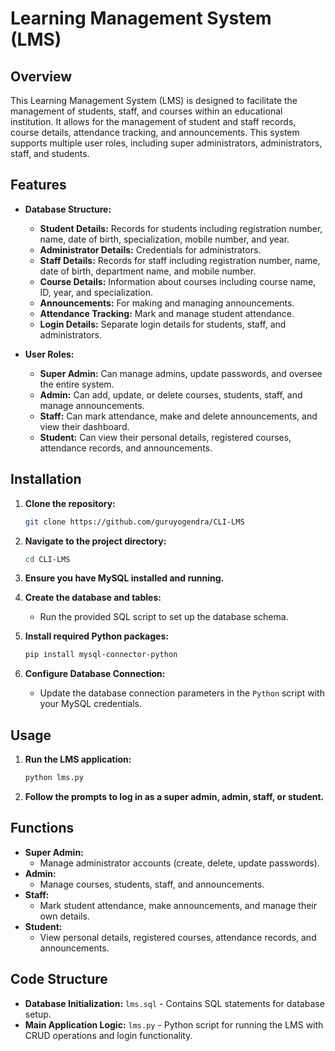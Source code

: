 # Learning Management System (LMS)

## Overview

This Learning Management System (LMS) is designed to facilitate the management of students, staff, and courses within an educational institution. It allows for the management of student and staff records, course details, attendance tracking, and announcements. This system supports multiple user roles, including super administrators, administrators, staff, and students.

## Features

- **Database Structure:**
  - **Student Details:** Records for students including registration number, name, date of birth, specialization, mobile number, and year.
  - **Administrator Details:** Credentials for administrators.
  - **Staff Details:** Records for staff including registration number, name, date of birth, department name, and mobile number.
  - **Course Details:** Information about courses including course name, ID, year, and specialization.
  - **Announcements:** For making and managing announcements.
  - **Attendance Tracking:** Mark and manage student attendance.
  - **Login Details:** Separate login details for students, staff, and administrators.

- **User Roles:**
  - **Super Admin:** Can manage admins, update passwords, and oversee the entire system.
  - **Admin:** Can add, update, or delete courses, students, staff, and manage announcements.
  - **Staff:** Can mark attendance, make and delete announcements, and view their dashboard.
  - **Student:** Can view their personal details, registered courses, attendance records, and announcements.

## Installation

1. **Clone the repository:**
   ```bash
   git clone https://github.com/guruyogendra/CLI-LMS
   ```
2. **Navigate to the project directory:**
   ```bash
   cd CLI-LMS
   ```
3. **Ensure you have MySQL installed and running.**

4. **Create the database and tables:**
   - Run the provided SQL script to set up the database schema.

5. **Install required Python packages:**
   ```bash
   pip install mysql-connector-python
   ```

6. **Configure Database Connection:**
   - Update the database connection parameters in the `Python` script with your MySQL credentials.

## Usage

1. **Run the LMS application:**
   ```bash
   python lms.py
   ```
2. **Follow the prompts to log in as a super admin, admin, staff, or student.**

## Functions

- **Super Admin:**
  - Manage administrator accounts (create, delete, update passwords).
- **Admin:**
  - Manage courses, students, staff, and announcements.
- **Staff:**
  - Mark student attendance, make announcements, and manage their own details.
- **Student:**
  - View personal details, registered courses, attendance records, and announcements.

## Code Structure

- **Database Initialization:** `lms.sql` - Contains SQL statements for database setup.
- **Main Application Logic:** `lms.py` - Python script for running the LMS with CRUD operations and login functionality.
